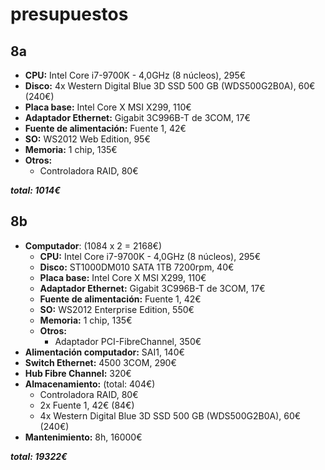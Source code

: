 # presupuestos
## 8a
- **CPU:** Intel Core i7-9700K - 4,0GHz (8 núcleos), 295€
- **Disco:** 4x Western Digital Blue 3D SSD 500 GB (WDS500G2B0A), 60€ (240€)
- **Placa base:** Intel Core X MSI X299, 110€
- **Adaptador Ethernet:** Gigabit 3C996B-T de 3COM, 17€
- **Fuente de alimentación:** Fuente 1, 42€
- **SO:** WS2012 Web Edition, 95€
- **Memoria:** 1 chip, 135€
- **Otros:**
	- Controladora RAID, 80€


***total: 1014€***

## 8b
- **Computador**: (1084 x 2 = 2168€)
    - **CPU:** Intel Core i7-9700K - 4,0GHz (8 núcleos), 295€
    - **Disco:** ST1000DM010 SATA 1TB 7200rpm, 40€
    - **Placa base:** Intel Core X MSI X299, 110€
    - **Adaptador Ethernet:** Gigabit 3C996B-T de 3COM, 17€
    - **Fuente de alimentación:** Fuente 1, 42€
    - **SO:** WS2012 Enterprise Edition, 550€
    - **Memoria:** 1 chip, 135€
    - **Otros:**
        - Adaptador PCI-FibreChannel, 350€
- **Alimentación computador:** SAI1, 140€
- **Switch Ethernet:** 4500 3COM, 290€
- **Hub Fibre Channel:** 320€
- **Almacenamiento:** (total: 404€)
    - Controladora RAID, 80€
    - 2x Fuente 1, 42€ (84€)
    - 4x Western Digital Blue 3D SSD 500 GB (WDS500G2B0A), 60€ (240€)
- **Mantenimiento:** 8h, 16000€

***total: 19322€***
